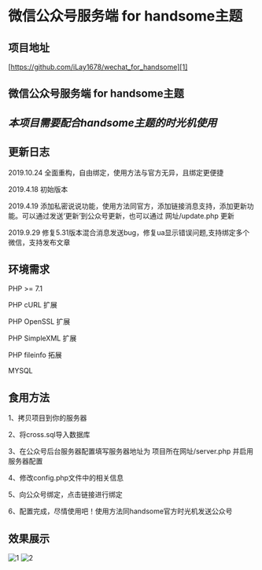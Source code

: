 # 微信公众号服务端 for handsome主题

## 项目地址

[https://github.com/iLay1678/wechat_for_handsome][1]

## 微信公众号服务端 for handsome主题
## *本项目需要配合handsome主题的时光机使用*
## 更新日志
2019.10.24 全面重构，自由绑定，使用方法与官方无异，且绑定更便捷

2019.4.18 初始版本

2019.4.19 添加私密说说功能，使用方法同官方，添加链接消息支持，添加更新功能。可以通过发送‘更新’到公众号更新，也可以通过 网址/update.php 更新 

2019.9.29 修复5.31版本混合消息发送bug，修复ua显示错误问题,支持绑定多个微信，支持发布文章

## 环境需求

PHP >= 7.1

PHP cURL 扩展

PHP OpenSSL 扩展

PHP SimpleXML 扩展

PHP fileinfo 拓展

MYSQL

## 食用方法
 1、拷贝项目到你的服务器
 
2、将cross.sql导入数据库

3、在公众号后台服务器配置填写服务器地址为 项目所在网址/server.php 并启用服务器配置

4、修改config.php文件中的相关信息


5、向公众号绑定，点击链接进行绑定

 
6、配置完成，尽情使用吧！使用方法同handsome官方时光机发送公众号

## 效果展示 
 ![1](/src/1.jpg)
 ![2](/src/2.jpg)

  [1]: https://github.com/iLay1678/wechat_for_handsome
